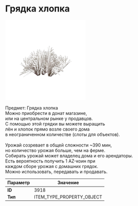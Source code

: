 # Грядка хлопка

![Item Image](../img/3918.webp?raw=true)

Предмет: Грядка хлопка<br>Можно приобрести в донат магазине,<br>или на центральном рынке у продавцов.<br>С помощью этой грядки вы можете выращить<br>лён и хлопок прямо возле своего дома<br>в неограниченном количестве (слоты для объектов).<br><br>Урожай созревает в общей сложности ~390 мин,<br>но количество урожая больше, чем на ферме.<br>Собирать урожай может владелец дома и его арендаторы.<br>Есть вероятность получить 1 AZ-коин при<br>каждом сборе урожая с домашних грядок.<br>Можно использовать, передавать и продавать.


| Параметр | Значение |
|----------|----------|
| **ID** | 3918 |
| **Тип** | ITEM_TYPE_PROPERTY_OBJECT |

